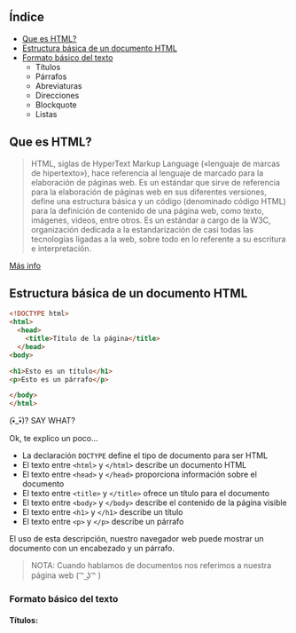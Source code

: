 ## Índice 
* [Que es HTML?](#que-es-html)
* [Estructura básica de un documento HTML](#estructura-b%C3%A1sica-de-un-documento-html)
* [Formato básico del texto](#formato-b%C3%A1sico-del-texto)
  * Títulos
  * Párrafos
  * Abreviaturas
  * Direcciones
  * Blockquote
  * Listas

## Que es HTML?

>HTML, siglas de HyperText Markup Language («lenguaje de marcas de hipertexto»), hace referencia al lenguaje de marcado para la elaboración de páginas web. Es un estándar que sirve de referencia para la elaboración de páginas web en sus diferentes versiones, define una estructura básica y un código (denominado código HTML) para la definición de contenido de una página web, como texto, imágenes, videos, entre otros. Es un estándar a cargo de la W3C, organización dedicada a la estandarización de casi todas las tecnologías ligadas a la web, sobre todo en lo referente a su escritura e interpretación.

[Más info](https://es.wikipedia.org/wiki/HTML)

## Estructura básica de un documento HTML


```html
<!DOCTYPE html>
<html>
  <head>
    <title>Título de la página</title>
  </head>
<body>

<h1>Esto es un título</h1>
<p>Esto es un párrafo</p>

</body>
</html>
```

(•ิ_•ิ)? SAY WHAT?

Ok, te explico un poco...

* La declaración ```DOCTYPE``` define el tipo de documento para ser HTML
* El texto entre ```<html>``` y ```</html>``` describe un documento HTML
* El texto entre ```<head>``` y ```</head>``` proporciona información sobre el documento
* El texto entre ```<title>``` y ```</title>``` ofrece un título para el documento
* El texto entre ```<body>``` y ```</body>``` describe el contenido de la página visible
* El texto entre ```<h1>``` y ```</h1>``` describe un título
* El texto entre ```<p>``` y ```</p>``` describe un párrafo

El uso de esta descripción, nuestro navegador web puede mostrar un documento con un encabezado y un párrafo.

> NOTA: Cuando hablamos de documentos nos referimos a nuestra página web ( ͡ᵔ ͜ʖ ͡ᵔ )

### Formato básico del texto

#### Títulos:


